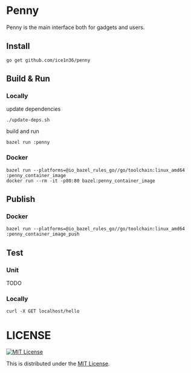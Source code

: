 # Penny

Penny is the main interface both for gadgets and users. 

## Install

```
go get github.com/ice1n36/penny
```

## Build & Run

### Locally

update dependencies
```
./update-deps.sh
```

build and run

```
bazel run :penny
```

### Docker
```
bazel run --platforms=@io_bazel_rules_go//go/toolchain:linux_amd64 :penny_container_image
docker run --rm -it -p80:80 bazel:penny_container_image
```

## Publish

### Docker

```
bazel run --platforms=@io_bazel_rules_go//go/toolchain:linux_amd64 :penny_container_image_push
```

## Test

### Unit
TODO

### Locally
```
curl -X GET localhost/hello
```

# LICENSE

[![MIT License](http://img.shields.io/badge/license-MIT-blue.svg)](http://www.opensource.org/licenses/MIT)

This is distributed under the [MIT License](http://www.opensource.org/licenses/MIT).

